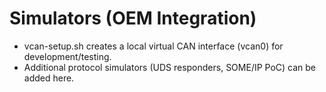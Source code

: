 # Simulators (OEM Integration)

- vcan-setup.sh creates a local virtual CAN interface (vcan0) for development/testing.
- Additional protocol simulators (UDS responders, SOME/IP PoC) can be added here.